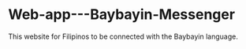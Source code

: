 # Web-app---Baybayin-Messenger
This website for Filipinos to be connected with the Baybayin language.
